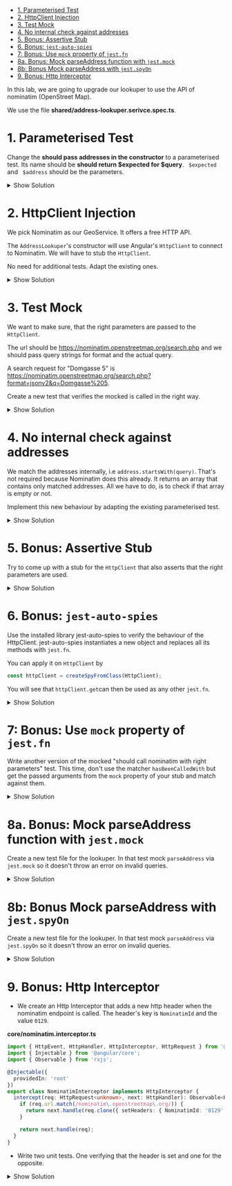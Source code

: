 - [1. Parameterised Test](#1-parameterised-test)
- [2. HttpClient Injection](#2-httpclient-injection)
- [3. Test Mock](#3-test-mock)
- [4. No internal check against addresses](#4-no-internal-check-against-addresses)
- [5. Bonus: Assertive Stub](#5-bonus-assertive-stub)
- [6. Bonus: `jest-auto-spies`](#6-bonus-jest-auto-spies)
- [7: Bonus: Use `mock` property of `jest.fn`](#7-bonus-use-mock-property-of-jestfn)
- [8a. Bonus: Mock parseAddress function with `jest.mock`](#8a-bonus-mock-parseaddress-function-with-jestmock)
- [8b: Bonus Mock parseAddress with `jest.spyOn`](#8b-bonus-mock-parseaddress-with-jestspyon)
- [9. Bonus: Http Interceptor](#9-bonus-http-interceptor)

In this lab, we are going to upgrade our lookuper to use the API of nominatim (OpenStreet Map).

We use the file **shared/address-lookuper.serivce.spec.ts**.

# 1. Parameterised Test

Change the **should pass addresses in the constructor** to a parameterised test. Its name should be **should return $expected for $query**. ` $expected` and ` $address` should be the parameters.

<details>
<summary>Show Solution</summary>
<p>

```typescript
for (const { query, expected } of [
  { query: 'Domgasse 5', expected: true },
  {
    query: 'Domgasse 15',
    expected: false
  }
]) {
  it(`should return ${expected} for ${query}`, () => {
    const addresses = ['Domgasse 5, 1010 Wien'];
    const lookuper = new AddressLookuper(() => addresses);

    expect(lookuper.lookup(query)).toBe(expected);
  });
}
```

</p>
</details>

# 2. HttpClient Injection

We pick Nominatim as our GeoService. It offers a free HTTP API.

The `AddressLookuper`'s constructor will use Angular's `HttpClient` to connect to Nominatim. We will have to stub the `HttpClient`.

No need for additional tests. Adapt the existing ones.

<details>
<summary>Show Solution</summary>
<p>

**shared/assert-type.ts**

```typescript
export function assertType<T>(object: unknown = undefined): T {
  return object as T;
}
```

**shared/address-lookuper.service.spec.ts**

```typescript
import { assertType } from './assert-type';
// ...
for (const { query, expected } of [
  { query: 'Domgasse 5', expected: true },
  { query: 'Domgasse 15', expected: false }
]) {
  it(`should return ${expected} for ${query}`, fakeAsync(() => {
    const httpClient = assertType<HttpClient>({
      get: () => scheduled([['Domgasse 5']], asyncScheduler)
    });
    const lookuper = new AddressLookuper(httpClient);

    lookuper.lookup(query).subscribe((isValid) => {
      expect(isValid).toBe(expected);
    });

    tick();
  }));
}
```

**shared/address-lookuper.service.ts**

```typescript
export class AddressLookuper {
  constructor(private httpClient: HttpClient) {}

  lookup(query: string): Observable<boolean> {
    parseAddress(query);
    return this.httpClient
      .get<string[]>('')
      .pipe(map((addresses) => addresses.some((address) => address.startsWith(query))));
  }

  // ...
}
```

</p>
</details>

# 3. Test Mock

We want to make sure, that the right parameters are passed to the `HttpClient`.

The url should be https://nominatim.openstreetmap.org/search.php and we should pass query strings for format and the actual query.

A search request for "Domgasse 5" is https://nominatim.openstreetmap.org/search.php?format=jsonv2&q=Domgasse%205.

Create a new test that verifies the mocked is called in the right way.

<details>
<summary>Show Solution</summary>
<p>

**shared/address-lookuper.service.spec.ts**

```typescript
it('should call nominatim with right parameters', () => {
  const httpClient = { get: jest.fn() };
  httpClient.get.mockReturnValue(of([]));

  const lookuper = new AddressLookuper(assertType<HttpClient>(httpClient));
  lookuper.lookup('Domgasse 5');

  expect(httpClient.get).toHaveBeenCalledWith('https://nominatim.openstreetmap.org/search.php', {
    params: new HttpParams().set('format', 'jsonv2').set('q', 'Domgasse 5')
  });
});
```

**shared/address-lookuper.service.ts**

```typescript
// inside the lookup method
return this.httpClient
  .get<string[]>('https://nominatim.openstreetmap.org/search.php', {
    params: new HttpParams().set('format', 'jsonv2').set('q', query)
  })
  .pipe(map((addresses) => addresses.some((address) => address.startsWith(query))));
```

</p>
</details>

# 4. No internal check against addresses

We match the addresses internally, i.e `address.startsWith(query)`. That's not required because Nominatim does this already. It returns an array that contains only matched addresses. All we have to do, is to check if that array is empty or not.

Implement this new behaviour by adapting the existing parameterised test.

<details>
<summary>Show Solution</summary>
<p>

**shared/address-lookuper.service.spec.ts**

```typescript
for (const { response, expected } of [
  { response: [undefined], expected: true },
  { response: [], expected: false }
]) {
  it(`should return ${expected} for ${response}`, fakeAsync(() => {
    const httpClient = assertType<HttpClient>({
      get: () => scheduled([response], asyncScheduler)
    });
    const lookuper = new AddressLookuper(httpClient);

    lookuper.lookup('Domgasse 5').subscribe((isValid) => {
      expect(isValid).toBe(expected);
    });

    tick();
  }));
}
```

**shared/address-lookuper.service.ts**

```typescript
// inside the lookup method
return this.httpClient
  .get<unknown[]>('https://nominatim.openstreetmap.org/search.php', {
    params: new HttpParams().set('format', 'jsonv2').set('q', query)
  })
  .pipe(map((response) => response.length > 0));
```

</p>
</details>

# 5. Bonus: Assertive Stub

Try to come up with a stub for the `HttpClient` that also asserts that the right parameters are used.

<details>
<summary>Show Solution</summary>
<p>

```typescript
it(`should have an assertive stub`, (done) => {
  const httpClientStub = assertType<HttpClient>({
    get(url: string, options: { params: HttpParams }) {
      expect(url).toBe('https://nominatim.openstreetmap.org/search.php');
      expect(options.params).toEqual(
        new HttpParams().set('format', 'jsonv2').set('q', 'Domgasse 5')
      );

      return scheduled([['']], asyncScheduler);
    }
  });

  const lookuper = new AddressLookuper(httpClientStub);

  lookuper.lookup('Domgasse 5').subscribe((result) => {
    expect(result).toBe(true);
    done();
  });
});
```

</p>
</details>

# 6. Bonus: `jest-auto-spies`

Use the installed library jest-auto-spies to verify the behaviour of the HttpClient. jest-auto-spies instantiates a new object and replaces all its methods with `jest.fn`.

You can apply it on `HttpClient` by

```typescript
const httpClient = createSpyFromClass(HttpClient);
```

You will see that `httpClient.get`can then be used as any other `jest.fn`.

<details>
<summary>Show Solution</summary>
<p>

```typescript
it('should test http with jest-auto-spies', () => {
  const httpClient = createSpyFromClass(HttpClient);
  httpClient.get.mockReturnValue(of([]));

  const lookuper = new AddressLookuper(httpClient);
  lookuper.lookup('Domgasse 5');

  expect(httpClient.get).toHaveBeenCalledWith('https://nominatim.openstreetmap.org/search.php', {
    params: new HttpParams().set('format', 'jsonv2').set('q', 'Domgasse 5')
  });
});
```

</p>
</details>

# 7: Bonus: Use `mock` property of `jest.fn`

Write another version of the mocked "should call nominatim with right parameters" test. This time, don't use the matcher `hasBeenCalledWith` but get the passed arguments from the `mock` property of your stub and match against them.

<details>
<summary>Show Solution</summary>
<p>

```typescript
it('should call nominatim with right parameters, (mock property version)', () => {
  const httpClient = {
    get: jest.fn<Observable<undefined[]>, [string, { params: HttpParams }]>()
  };
  httpClient.get.mockReturnValue(of([]));
  const lookuper = new AddressLookuper(assertType<HttpClient>(httpClient));
  lookuper.lookup('Domgasse 5');

  const [url, { params }] = httpClient.get.mock.calls[0];
  expect(url).toBe('https://nominatim.openstreetmap.org/search.php');
  expect(params).toEqual(new HttpParams().set('format', 'jsonv2').set('q', 'Domgasse 5'));
});
```

</p>
</details>

# 8a. Bonus: Mock parseAddress function with `jest.mock`

Create a new test file for the lookuper. In that test mock `parseAddress` via `jest.mock` so it doesn't throw an error on invalid queries.

<details>
<summary>Show Solution</summary>
<p>

**shared/address-lookuper.service.pure.spec.ts**

```typescript
import { HttpClient } from '@angular/common/http';
import { waitForAsync } from '@angular/core/testing';
import { of } from 'rxjs';
import { AddressLookuper } from './address-lookuper.service';
import { assertType } from './assert-type';

jest.mock('./parse-address', () => ({
  parseAddress: () => {}
}));

describe('Address Lookuper', () => {
  it('should work with invalid addresses', waitForAsync(() => {
    const lookuper = new AddressLookuper(assertType<HttpClient>({ get: () => of(['']) }));

    lookuper.lookup('Domgasse').subscribe((isValid) => {
      expect(isValid).toBe(true);
    });
  }));
});
```

</p>
</details>

# 8b: Bonus Mock parseAddress with `jest.spyOn`

Create a new test file for the lookuper. In that test mock `parseAddress` via `jest.spyOn` so it doesn't throw an error on invalid queries.

<details>
<summary>Show Solution</summary>
<p>

**shared/address-lookuper.service.spy.spec.ts**

```typescript
import { HttpClient } from '@angular/common/http';
import { of } from 'rxjs';
import { assertType } from '../assert-type';
import { AddressLookuper } from './address-lookuper.service';
import * as parser from './parse-address';

describe('Pure Address Lookuper Unit Test', () => {
  it('should pass an invalid address', () => {
    jest.spyOn(parser, 'parseAddress').mockReturnValue({ street: 'Domgasse', streetNumber: '5' });

    const lookuper = new AddressLookuper(assertType<HttpClient>({ get: () => of([]) }));

    lookuper.lookup('Domgasse');
  });
});
```

</p>
</details>

# 9. Bonus: Http Interceptor

- We create an Http Interceptor that adds a new http header when the nominatim endpoint is called. The header's key is `NominatimId` and the value `0129`.

**core/nominatim.interceptor.ts**

```typescript
import { HttpEvent, HttpHandler, HttpInterceptor, HttpRequest } from '@angular/common/http';
import { Injectable } from '@angular/core';
import { Observable } from 'rxjs';

@Injectable({
  providedIn: 'root'
})
export class NominatimInterceptor implements HttpInterceptor {
  intercept(req: HttpRequest<unknown>, next: HttpHandler): Observable<HttpEvent<unknown>> {
    if (req.url.match(/nominatim\.openstreetmap\.org/)) {
      return next.handle(req.clone({ setHeaders: { NominatimId: '0129' } }));
    }

    return next.handle(req);
  }
}
```

- Write two unit tests. One verifying that the header is set and one for the opposite.

<details>
<summary>Show Solution</summary>
<p>

**nominatim.interceptor.spec.ts**

```typescript
import { HttpHandler, HttpRequest } from '@angular/common/http';
import { assertType } from '../shared/assert-type';
import { NominatimInterceptor } from './nominatim.interceptor';

describe('NominatimService', () => {
  it('should add the header', () => {
    const req = new HttpRequest('GET', 'https://nominatim.openstreetmap.org/search');
    const next = {
      handle: jest.fn<void, [HttpRequest<unknown>]>()
    };

    new NominatimInterceptor().intercept(req, assertType<HttpHandler>(next));
    const clonedReq = next.handle.mock.calls[0][0];
    expect(clonedReq.headers.get('NominatimId')).toBe('0129');
  });

  it('should not add the header', () => {
    const req = new HttpRequest('GET', 'https://maps.google.com/search');
    const next = {
      handle: jest.fn<void, [HttpRequest<unknown>]>()
    };

    new NominatimInterceptor().intercept(req, assertType<HttpHandler>(next));
    const clonedReq = next.handle.mock.calls[0][0];
    expect(clonedReq.headers.has('NominatimId')).toBe(false);
  });
});
```

</p>
</details>
